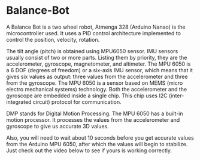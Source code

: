 # Balance-Bot

A Balance Bot is a two wheel robot,  Atmenga 328 (Arduino Nanao) is the microcontroller used. It uses a PID control architecture implemented to control the position, velocity, rotation. 

The tilt angle (pitch) is obtained using MPU6050 sensor. IMU sensors usually consist of two or more parts. Listing them by priority, they are the accelerometer, gyroscope, magnetometer, and altimeter. The MPU 6050 is a 6 DOF (degrees of freedom) or a six-axis IMU sensor, which means that it gives six values as output: three values from the accelerometer and three from the gyroscope. The MPU 6050 is a sensor based on MEMS (micro electro mechanical systems) technology. Both the accelerometer and the gyroscope are embedded inside a single chip. This chip uses I2C (inter-integrated circuit) protocol for communication.

DMP stands for Digital Motion Processing. The MPU 6050 has a built-in motion processor. It processes the values from the accelerometer and gyroscope to give us accurate 3D values.

Also, you will need to wait about 10 seconds before you get accurate values from the Arduino MPU 6050, after which the values will begin to stabilize. Just check out the video below to see if yours is working correctly.

